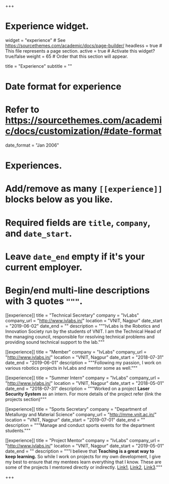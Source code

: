 +++
# Experience widget.
widget = "experience"  # See https://sourcethemes.com/academic/docs/page-builder/
headless = true  # This file represents a page section.
active = true  # Activate this widget? true/false
weight = 65  # Order that this section will appear.

title = "Experience"
subtitle = ""

# Date format for experience
#   Refer to https://sourcethemes.com/academic/docs/customization/#date-format
date_format = "Jan 2006"

# Experiences.
#   Add/remove as many `[[experience]]` blocks below as you like.
#   Required fields are `title`, `company`, and `date_start`.
#   Leave `date_end` empty if it's your current employer.
#   Begin/end multi-line descriptions with 3 quotes `"""`.
[[experience]]
  title = "Technical Secretary"
  company = "IvLabs"
  company_url = "http://www.ivlabs.in/"
  location = "VNIT, Nagpur"
  date_start = "2019-06-02"
  date_end = ""
  description = """IvLabs is the Robotics and Innovation Society run by the students of VNIT. I am the Technical Head of the managing council, responsible for resolving technical problems and providing sound technical support to the lab."""

[[experience]]
  title = "Member"
  company = "IvLabs"
  company_url = "http://www.ivlabs.in/"
  location = "VNIT, Nagpur"
  date_start = "2018-07-31"
  date_end = "2019-06-01"
  description = """Following my passion, I work on various robotics projects in IvLabs and mentor some as well."""

[[experience]]
  title = "Summer Intern"
  company = "IvLabs"
  company_url = "http://www.ivlabs.in/"
  location = "VNIT, Nagpur"
  date_start = "2018-05-01"
  date_end = "2018-07-31"
  description = """Worked on a project __Laser Security System__ as an intern. For more details of the project refer (link the projects section)"""

[[experience]]
  title = "Sports Secretary"
  company = "Department of Metallurgy and Material Science"
  company_url = "http://mme.vnit.ac.in/"
  location = "VNIT, Nagpur"
  date_start = "2019-07-01"
  date_end = ""
  description = """Manage and conduct sports events for the department students."""

[[experience]]
  title = "Project Mentor"
  company = "IvLabs"
  company_url = "http://www.ivlabs.in/"
  location = "VNIT, Nagpur"
  date_start = "2019-05-01"
  date_end = ""
  description = """I believe that __Teaching is a great way to keep learning.__ So while I work on projects for my own development, I give my best to ensure that my mentees learn everything that I know. These are some of the projects I mentored directly or indirectly. [Link1](http://www.ivlabs.in/rfid_2019.html), [Link2](http://www.ivlabs.in/suntracker.html), [Link3](http://www.ivlabs.in/iot-ambiance.html)."""

+++
